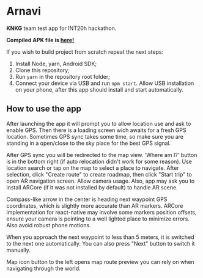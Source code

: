 # Arnavi

**KNKG** team test app for INT20h hackathon.

**Compiled APK file is <a href="https://github.com/Isopodus/Arnavi/releases/tag/v1.0">here!</a>**

If you wish to build project from scratch repeat the next steps:
1. Install Node, yarn, Android SDK;
2. Clone this repository;
3. Run `yarn` in the repository root folder;
4. Connect your device via USB and run `npm start`. Allow USB installation on your phone, after this app should install and start automatically.

## How to use the app

After launching the app it will prompt you to allow location use and ask to enable GPS. Then there is a loading screen wich awaits for a fresh GPS location. Sometimes GPS sync takes some time, so make sure you are standing in a open/close to the sky place for the best GPS signal.

After GPS sync you will be redirected to the map view. 'Where am I?' button is in the bottom right (if auto relocation didn't work for some reason).
Use location search or tap on the map to select a place to navigate. After selection, click "Create route" to create roadmap, then click "Start trip" to open AR navigation screen. Allow camera usage. Also, app may ask you to install ARCore (if it was not installed by default) to handle AR scene.

Compass-like arrow in the center is heading next waypoint GPS coordinates, which is slightly more accurate than AR markers. ARCore implementation for react-native may involve some markers position offsets, ensure your camera is pointing to a well lighted place to minimize errors. Also avoid robust phone motions.

When you approach the next waypoint to less than 5 meters, it is switched to the next one automatically. You can also press "Next" button to switch it manually.

Map icon button to the left opens map route preview you can rely on when navigating through the world.
